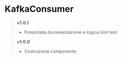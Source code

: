 # KafkaConsumer

> **v1.0.1**
>	* Potenziata documentazione e logica Unit test

> **v1.0.0**
>	* Costruzione componente